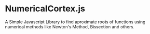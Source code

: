 # NumericalCortex.js
A Simple Javascript Library to find aproximate roots of functions
using numerical methods like Newton's Method, Bissection and others.

